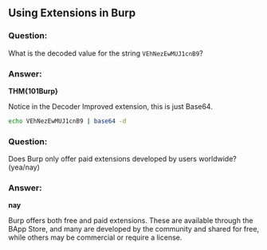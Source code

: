 ## Using Extensions in Burp

### Question:
What is the decoded value for the string `VEhNezEwMUJ1cnB9`?

### Answer:

**THM{101Burp}**

Notice in the Decoder Improved extension, this is just Base64.

```bash
echo VEhNezEwMUJ1cnB9 | base64 -d
```

### Question:
Does Burp only offer paid extensions developed by users worldwide? (yea/nay)

### Answer:

**nay**

Burp offers both free and paid extensions. These are available through the BApp Store, and many are developed by the community and shared for free, while others may be commercial or require a license.
